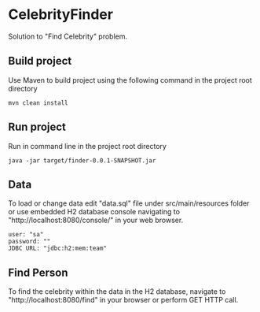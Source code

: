 # CelebrityFinder

Solution to "Find Celebrity" problem.

## Build project
Use Maven to build project using the following command in the project root directory
````
mvn clean install
````

## Run project
Run in command line in the project root directory
````
java -jar target/finder-0.0.1-SNAPSHOT.jar
````

## Data
To load or change data edit "data.sql" file under src/main/resources folder or use embedded H2 database console navigating to "http://localhost:8080/console/" in your web browser.
````
user: "sa"
password: ""
JDBC URL: "jdbc:h2:mem:team"
````

## Find Person
To find the celebrity within the data in the H2 database, navigate to "http://localhost:8080/find" in your browser or perform GET HTTP call.
